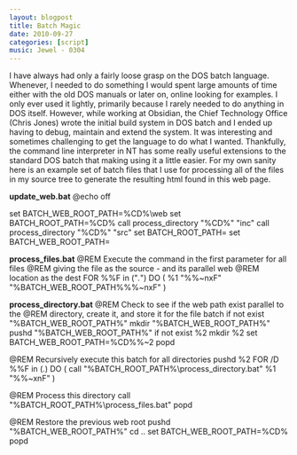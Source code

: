 ```yaml
---
layout: blogpost
title: Batch Magic
date: 2010-09-27
categories: [script]
music: Jewel - 0304
---
```

I have always had only a fairly loose grasp on the DOS batch language. Whenever, I needed to do something I would spent large amounts of time either with the old DOS manuals or later on, online looking for examples. I only ever used it lightly, primarily because I rarely needed to do anything in DOS itself. However, while working at Obsidian, the Chief Technology Office (Chris Jones) wrote the initial build system in DOS batch and I ended up having to debug, maintain and extend the system. It was interesting and sometimes challenging to get the language to do what I wanted. Thankfully, the command line interpreter in NT has some really useful extensions to the standard DOS batch that making using it a little easier. For my own sanity here is an example set of batch files that I use for processing all of the files in my source tree to generate the resulting html found in this web page.

<!--more-->

**update_web.bat**
@echo off

set BATCH_WEB_ROOT_PATH=%CD%\web
set BATCH_ROOT_PATH=%CD%
call process_directory "%CD%" "inc"
call process_directory "%CD%" "src"
set BATCH_ROOT_PATH=
set BATCH_WEB_ROOT_PATH=




**process_files.bat**
@REM Execute the command in the first parameter for all files
@REM giving the file as the source - and its parallel web
@REM location as the dest
FOR %%F in ("*.*") DO (
    %1 "%%~nxF" "%BATCH_WEB_ROOT_PATH%\%%~nxF"
)

**process_directory.bat**
@REM Check to see if the web path exist parallel to the
@REM directory, create it, and store it for the file batch
if not exist "%BATCH_WEB_ROOT_PATH%"
    mkdir "%BATCH_WEB_ROOT_PATH%"
pushd "%BATCH_WEB_ROOT_PATH%"
if not exist %2 mkdir %2
set BATCH_WEB_ROOT_PATH=%CD%\%~2
popd

@REM Recursively execute this batch for all directories
pushd %2
FOR /D %%F in (*.*) DO (
    call "%BATCH_ROOT_PATH%\process_directory.bat" %1 "%%~xnF"
)

@REM Process this directory
call "%BATCH_ROOT_PATH%\process_files.bat" <insert command here>
popd

@REM Restore the previous web root
pushd "%BATCH_WEB_ROOT_PATH%"
cd ..
set BATCH_WEB_ROOT_PATH=%CD%
popd


